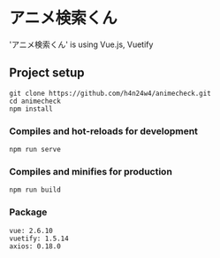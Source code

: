 # アニメ検索くん
'アニメ検索くん' is using Vue.js, Vuetify

## Project setup
```
git clone https://github.com/h4n24w4/animecheck.git
cd animecheck
npm install
```

### Compiles and hot-reloads for development
```
npm run serve
```

### Compiles and minifies for production
```
npm run build
```

### Package
```
vue: 2.6.10
vuetify: 1.5.14
axios: 0.18.0
```
